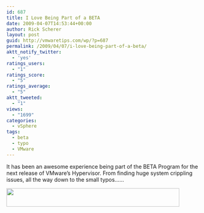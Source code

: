 ```yaml
---
id: 687
title: I Love Being Part of a BETA
date: 2009-04-07T14:53:44+00:00
author: Rick Scherer
layout: post
guid: http://vmwaretips.com/wp/?p=687
permalink: /2009/04/07/i-love-being-part-of-a-beta/
aktt_notify_twitter:
  - 'yes'
ratings_users:
  - "1"
ratings_score:
  - "5"
ratings_average:
  - "5"
aktt_tweeted:
  - "1"
views:
  - "1699"
categories:
  - vSphere
tags:
  - beta
  - typo
  - VMware
---
```

It has been an awesome experience being part of the BETA Program for the next release of VMware&#8217;s Hypervisor. From finding huge system crippling issues, all the way down to the small typos&#8230;&#8230;

[<img class="aligncenter size-full wp-image-688" title="vsphere_vswitch" src="http://vmwaretips.com/wp/wp-content/uploads/2009/04/vsphere_vswitch.png" alt="" width="450" height="48" srcset="http://vmwaretips.com/wp/wp-content/uploads/2009/04/vsphere_vswitch.png 450w, http://vmwaretips.com/wp/wp-content/uploads/2009/04/vsphere_vswitch-300x32.png 300w" sizes="(max-width: 450px) 100vw, 450px" />](http://vmwaretips.com/wp/wp-content/uploads/2009/04/vsphere_vswitch.png)